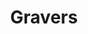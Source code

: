 ---
ee_id_thing: '4234'
site: '1'
type: '2'
inv_num: 2014-040
url: 2014-040-gravers
title: Gravers
year: '2014'
display_year: '2014'
medium: Foam pool noodles, tailored sweatpant leg, necklace, armbands (Nike, etc),
  wristband (Adidas, etc), Stinger All Mountain Performance Ski
dims: 140 cm x variable width x variable depth
pitch: ''
ps: ''
live_url: ''
related: ''
youtube: ''
related_code: ''
imgs: gravers-2014-040-full-Heart-01-database-SM.jpg
subheading: ''
download: ''
add_credit: ''
commission: ''
layout: things-i-made
---
